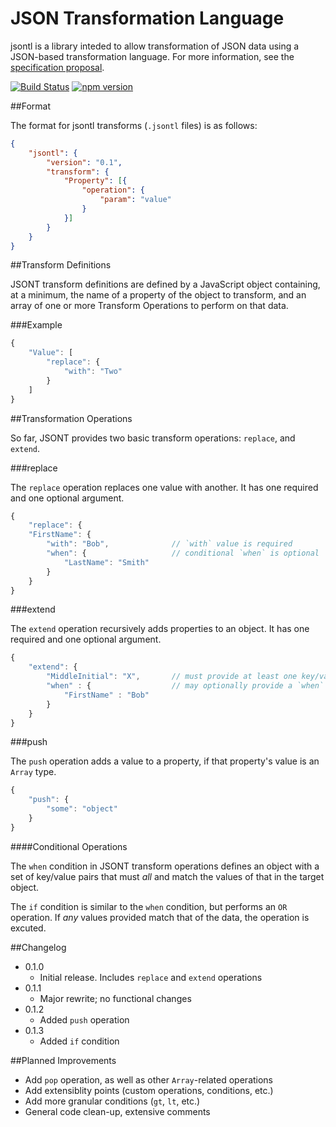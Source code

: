 JSON Transformation Language
=====

jsontl is a library inteded to allow transformation of JSON data using a JSON-based transformation language.  For more information, see the [specification proposal](http://doubleprecisionsoftware.github.io/jsontl/).

[![Build Status](https://travis-ci.org/DoublePrecisionSoftware/jsontl.svg)](https://travis-ci.org/DoublePrecisionSoftware/jsontl)
[![npm version](https://badge.fury.io/js/jsontl.svg)](http://badge.fury.io/js/jsontl)

##Format

The format for jsontl transforms (`.jsontl` files) is as follows:

```json
{
	"jsontl": {
		"version": "0.1",
		"transform": {
			"Property": [{
				"operation": {
					"param": "value"
				}
			}]
		}
	}
}
```
##Transform Definitions

JSONT transform definitions are defined by a JavaScript object containing, at a minimum, the name of a property of the object to transform, and an array of one or more Transform Operations to perform on that data.

###Example

```javascript
{
	"Value": [
		"replace": {
			"with": "Two"
		}
	]
}
```

##Transformation Operations

So far, JSONT provides two basic transform operations:  `replace`, and `extend`.

###replace

The `replace` operation replaces one value with another. It has one required and one optional argument.

```javascript
{
	"replace": {
	"FirstName": {
		"with": "Bob",				// `with` value is required
		"when": {					// conditional `when` is optional
			"LastName": "Smith"
		}
	}
}
```

###extend

The `extend` operation recursively adds properties to an object.  It has one required and one optional argument.

```javascript
{
	"extend": {
		"MiddleInitial": "X",		// must provide at least one key/value pair to add
		"when" : {					// may optionally provide a `when` condition
			"FirstName" : "Bob"
		}
	}
}
```

###push

The `push` operation adds a value to a property, if that property's value is an `Array` type.

```javascript
{
	"push": {
		"some": "object"
	}
}
```

####Conditional Operations

The `when` condition in JSONT transform operations defines an object with a set of key/value pairs that must *all* and match the values of that in the target object.

The `if` condition is similar to the `when` condition, but performs an `OR` operation.  If *any* values provided match that of the data, the operation is excuted.

##Changelog

- 0.1.0
	- Initial release.  Includes `replace` and `extend` operations
- 0.1.1
	- Major rewrite; no functional changes
- 0.1.2
	- Added `push` operation
- 0.1.3
	- Added `if` condition
	
##Planned Improvements
- Add `pop` operation, as well as other `Array`-related operations
- Add extensiblity points (custom operations, conditions, etc.)
- Add more granular conditions (`gt`, `lt`, etc.)
- General code clean-up, extensive comments
